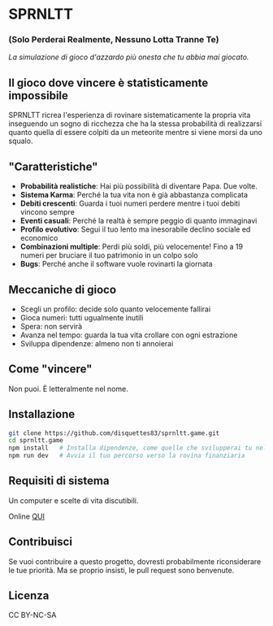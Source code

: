# SPRNLTT 
### (Solo Perderai Realmente, Nessuno Lotta Tranne Te)

*La simulazione di gioco d'azzardo più onesta che tu abbia mai giocato.*

## Il gioco dove vincere è statisticamente impossibile

SPRNLTT ricrea l'esperienza di rovinare sistematicamente la propria vita inseguendo un sogno di ricchezza che ha la stessa probabilità di realizzarsi quanto quella di essere colpiti da un meteorite mentre si viene morsi da uno squalo.

## "Caratteristiche"

- **Probabilità realistiche**: Hai più possibilità di diventare Papa. Due volte.
- **Sistema Karma**: Perché la tua vita non è già abbastanza complicata
- **Debiti crescenti**: Guarda i tuoi numeri perdere mentre i tuoi debiti vincono sempre
- **Eventi casuali**: Perché la realtà è sempre peggio di quanto immaginavi
- **Profilo evolutivo**: Segui il tuo lento ma inesorabile declino sociale ed economico
- **Combinazioni multiple**: Perdi più soldi, più velocemente! Fino a 19 numeri per bruciare il tuo patrimonio in un colpo solo
- **Bugs**: Perché anche il software vuole rovinarti la giornata

## Meccaniche di gioco

- Scegli un profilo: decide solo quanto velocemente fallirai
- Gioca numeri: tutti ugualmente inutili
- Spera: non servirà
- Avanza nel tempo: guarda la tua vita crollare con ogni estrazione
- Sviluppa dipendenze: almeno non ti annoierai

## Come "vincere"

Non puoi. È letteralmente nel nome.

## Installazione

```bash
git clone https://github.com/disquettes83/sprnltt.game.git
cd sprnltt.game
npm install   # Installa dipendenze, come quelle che svilupperai tu nel gioco
npm run dev   # Avvia il tuo percorso verso la rovina finanziaria
```

## Requisiti di sistema

Un computer e scelte di vita discutibili.

Online [QUI](https://sprnltt.netlify.app)

## Contribuisci

Se vuoi contribuire a questo progetto, dovresti probabilmente riconsiderare le tue priorità. Ma se proprio insisti, le pull request sono benvenute.

## Licenza

CC BY-NC-SA
